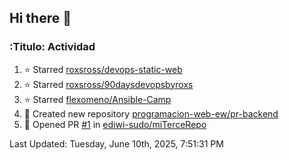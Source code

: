 ## Hi there 👋

<!--
**ediwi-sudo/ediwi-sudo** is a ✨ _special_ ✨ repository because its `README.md` (this file) appears on your GitHub profile.

Here are some ideas to get you started:

- 🔭 I’m currently working on ...
- 🌱 I’m currently learning ...
- 👯 I’m looking to collaborate on ...
- 🤔 I’m looking for help with ...
- 💬 Ask me about ...
- 📫 How to reach me: ...
- 😄 Pronouns: ...
- ⚡ Fun fact: ...
-->


### :Titulo: Actividad
<!--RECENT_ACTIVITY:start-->
1. ⭐ Starred [roxsross/devops-static-web](https://github.com/roxsross/devops-static-web)
2. ⭐ Starred [roxsross/90daysdevopsbyroxs](https://github.com/roxsross/90daysdevopsbyroxs)
3. ⭐ Starred [flexomeno/Ansible-Camp](https://github.com/flexomeno/Ansible-Camp)
4. 📔 Created new repository [programacion-web-ew/pr-backend](https://github.com/programacion-web-ew/pr-backend)
5. 💪 Opened PR [#1](https://github.com/ediwi-sudo/miTerceRepo/pull/1) in [ediwi-sudo/miTerceRepo](https://github.com/ediwi-sudo/miTerceRepo)
<!--RECENT_ACTIVITY:end-->
<!--RECENT_ACTIVITY:last_update-->
Last Updated: Tuesday, June 10th, 2025, 7:51:31 PM
<!--RECENT_ACTIVITY:last_update_end-->